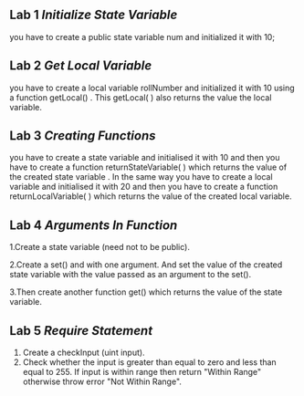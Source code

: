 ## Lab 1 _Initialize State Variable_
you have to create a public state variable num and initialized it with 10;

## Lab 2 _Get Local Variable_
you have to create a local variable rollNumber and initialized it with 10 using a function getLocal() . This getLocal( ) also returns the value the local variable.

## Lab 3 _Creating Functions_
you have to create a state variable and initialised it with 10 and then you have to create a function returnStateVariable( ) which returns the value of the created state variable .
In the same way you have to create a local variable and initialised it with 20 and then you have to create a function returnLocalVariable( ) which returns the value of the created local variable.

## Lab 4 _Arguments In Function_

1.Create a state variable (need not to be public).

2.Create a set() and with one argument. And set the value of the created state variable with the value passed as an argument to the set().

3.Then create another function get() which returns the value of the state variable.

## Lab 5 _Require Statement_
1. Create a checkInput (uint input).
2. Check whether the input is greater than equal to zero and less than equal to 255. If input is within range then return "Within Range" otherwise throw error "Not Within Range".

